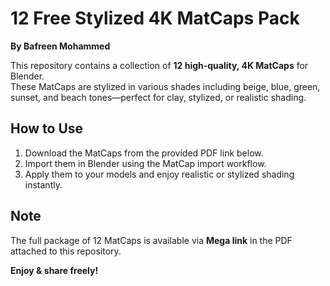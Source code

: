 # 12 Free Stylized 4K MatCaps Pack
**By Bafreen Mohammed**

This repository contains a collection of **12 high-quality, 4K MatCaps** for Blender.  
These MatCaps are stylized in various shades including beige, blue, green, sunset, and beach tones—perfect for clay, stylized, or realistic shading.

## How to Use
1. Download the MatCaps from the provided PDF link below.
2. Import them in Blender using the MatCap import workflow.
3. Apply them to your models and enjoy realistic or stylized shading instantly.

## Note
The full package of 12 MatCaps is available via **Mega link** in the PDF attached to this repository.

**Enjoy & share freely!**
